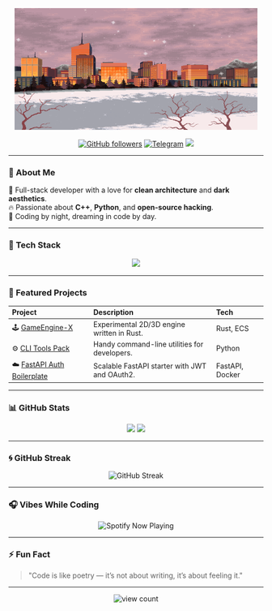 <!-- Header banner -->
<p align="center">
  <img src="./assets/profile.gif" width="480" height="240"/>
</p>

<p align="center">
  <a href="https://github.com/BlackSoulsDev"><img src="https://img.shields.io/github/followers/BlackSoulsDev?label=Follow&style=social" alt="GitHub followers"></a>
  <a href="https://t.me/AkitaSX"><img src="https://img.shields.io/badge/Telegram-@AkitaSX-blue?logo=telegram" alt="Telegram"></a>
  <a href="mailto:blacksouls@gmail.com"><img src="https://img.shields.io/badge/Email-you@example.com-red?logo=gmail"></a>
</p>

---

### 💫 About Me

🧠 Full-stack developer with a love for **clean architecture** and **dark aesthetics**.  
🔥 Passionate about **C++**, **Python**, and **open-source hacking**.  
🌙 Coding by night, dreaming in code by day.

---

### 🧰 Tech Stack

<p align="center">
  <img src="https://skillicons.dev/icons?i=rust,python,typescript,react,nodejs,fastapi,postgres,docker,linux,git,vscode" />
</p>

---

### 🚀 Featured Projects

| Project | Description | Tech |
|:--|:--|:--|
| 🕹️ [GameEngine-X](https://github.com/BlackSoulsDev/GameEngine-X) | Experimental 2D/3D engine written in Rust. | Rust, ECS |
| ⚙️ [CLI Tools Pack](https://github.com/BlackSoulsDev/cli-tools) | Handy command-line utilities for developers. | Python |
| ☁️ [FastAPI Auth Boilerplate](https://github.com/BlackSoulsDev/auth-template) | Scalable FastAPI starter with JWT and OAuth2. | FastAPI, Docker |

---

### 📊 GitHub Stats

<p align="center">
  <img height="170" src="https://github-readme-stats.vercel.app/api?username=BlackSoulsDev&show_icons=true&theme=tokyonight&hide_border=true&include_all_commits=true" />
  <img height="170" src="https://github-readme-stats.vercel.app/api/top-langs/?username=BlackSoulsDev&layout=compact&theme=tokyonight&hide_border=true" />
</p>

---

### 🌀 GitHub Streak

<p align="center">
  <img src="https://github-readme-streak-stats.herokuapp.com/?user=BlackSoulsDev&theme=tokyonight&hide_border=true" alt="GitHub Streak" />
</p>

---

### 🎧 Vibes While Coding

<p align="center">
  <img src="https://spotify-github-profile.vercel.app/api/view?uid=31u4dy3tl42tn5ptx5f4p4d6vzb4&cover_image=true&theme=novatorem" alt="Spotify Now Playing"/>
</p>

---

### ⚡ Fun Fact
> "Code is like poetry — it’s not about writing, it’s about feeling it."

---

<p align="center">
  <img src="https://komarev.com/ghpvc/?username=BlackSoulsDev&label=Profile%20views&color=0e75b6&style=flat" alt="view count" />
</p>

